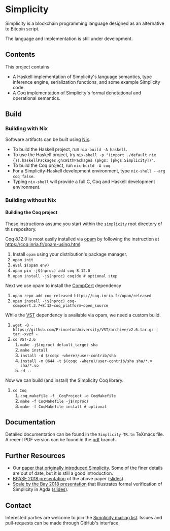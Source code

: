# Simplicity

Simplicity is a blockchain programming language designed as an alternative to Bitcoin script.

The language and implementation is still under development.

## Contents

This project contains

* A Haskell implementation of Simplicity's language semantics, type inference engine, serialization functions, and some example Simplicity code.
* A Coq implementation of Simplicity's formal denotational and operational semantics.

## Build

### Building with Nix

Software artifacts can be built using [Nix](https://nixos.org/nix/).

* To build the Haskell project, run `nix-build -A haskell`.
* To use the Haskell project, try `nix-shell -p "(import ./default.nix {}).haskellPackages.ghcWithPackages (pkgs: [pkgs.Simplicity])"`.
* To build the Coq project, run `nix-build -A coq`.
* For a Simplicity-Haskell development environment, type `nix-shell --arg coq false`.
* Typing `nix-shell` will provide a full C, Coq and Haskell development environment.

### Building without Nix

#### Building the Coq project

These instructions assume you start within the `simplicity` root directory of this repository.

Coq 8.12.0 is most easily installed via [opam](https://opam.ocaml.org/) by following the instruction at <https://coq.inria.fr/opam-using.html>.

1. Install `opam` using your distribution's package manager.
1. `opam init`
1. `eval $(opam env)`
1. `opam pin -j$(nproc) add coq 8.12.0`
1. `opam install -j$(nproc) coqide # optional step`

Next we use opam to install the [CompCert](http://compcert.inria.fr/) dependency

1. `opam repo add coq-released https://coq.inria.fr/opam/released`
1. `opam install -j$(nproc) coq-compcert.3.7+8.12~coq_platform~open_source`

While the [VST](https://vst.cs.princeton.edu/) dependency is available via opam, we need a custom build.

1. `wget -O - https://github.com/PrincetonUniversity/VST/archive/v2.6.tar.gz | tar -xvzf -`
1. `cd VST-2.6`
    1. `make -j$(nproc) default_target sha`
    1. `make install`
    1. `install -d $(coqc -where)/user-contrib/sha`
    1. `install -m 0644 -t $(coqc -where)/user-contrib/sha sha/*.v sha/*.vo`
    1. `cd ..`

Now we can build (and install) the Simplicity Coq library.

1. `cd Coq`
    1. `coq_makefile -f _CoqProject -o CoqMakefile`
    1. `make -f CoqMakefile -j$(nproc)`
    1. `make -f CoqMakefile install # optional`
    
## Documentation

Detailed documentation can be found in the `Simplicity-TR.tm` TeXmacs file.
A recent PDF version can be found in the [pdf](https://github.com/ElementsProject/simplicity/blob/pdf/Simplicity-TR.pdf) branch.

## Further Resources

* Our [paper that originally introduced Simplicity](https://arxiv.org/abs/1711.03028).  Some of the finer details are out of date, but it is still a good introduction.
* [BPASE 2018 presentation](https://youtu.be/VOeUq3oR2fk) of the above paper ([slides](https://cyber.stanford.edu/sites/g/files/sbiybj9936/f/slides-bpase-2018.pdf)).
* [Scale by the Bay 2018 presentation](https://youtu.be/M4XnDrRIKx8) that illustrates formal verification of Simplicity in Agda ([slides](https://lists.ozlabs.org/pipermail/simplicity/2018/000011.html)).

## Contact

Interested parties are welcome to join the [Simplicity mailing list](https://lists.ozlabs.org/listinfo/simplicity).
Issues and pull-requests can be made through GitHub's interface.
